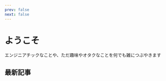 ```yaml
---
prev: false
next: false
---
```


# ようこそ

エンジニアチックなことや、ただ趣味やオタクなことを何でも雑につぶやきます

## 最新記事

<PostCardList :posts='[
  {
    "title": "SRE NEXT 2025に行ってきた",
    "date": "2025-07-13",
    "tags": [
      "web開発",
      "Conference"
    ],
    "thumbnail": "/images/20250713/1000007961.jpg",
    "excerpt": "SRE NEXT 2025に行ってきた  SRE NEXT 2025に参加してきました、今回は一般参加なのでブース運営なしのシンプルなやつ    セッションは色々聞いてきた  資料は有志が公開されているものがあるのでそっち見てね   Fast by Friday: Making performance analysis fast and easy  SRE不在の開発チームが障害対応と向き合った10",
    "path": "/posts/2025-07-13"
  },
  {
    "title": "技術発信における個人と組織",
    "date": "2025-07-08",
    "tags": [
      "雑記",
      "ポエム"
    ],
    "thumbnail": "/images/common/icon.jpeg",
    "excerpt": "技術発信における個人と組織  職場での技術の発信周りの話でちょっと気になる事があったのでその雑な話となります。  テックブログとか何かしらの技術まとめサイトとかでみんな好きな技術をポツポツ書いているのは個人だから好きに書けたりする。 しかし、組織での技術発信でみんなが好き勝手に書いていると、組織としての一貫性がなくなってしまう。 組織として特定の技術領域を強制に近い形にすることで組織としても欲しい",
    "path": "/posts/2025-07-08"
  },
  {
    "title": "ブログ爆誕",
    "date": "2025-07-07",
    "tags": [
      "web開発"
    ],
    "thumbnail": "/images/common/icon.jpeg",
    "excerpt": "雑にブログ作りました  技術的な話だけではなく、オタクな話や趣味の話も書いていきたいと思い、ブログを作成しました。 VitePressを使って、Markdownで記事をかけるようにしているので、気軽に更新できると思います。(多分)  後日本ブログの構成書こうと思います。   web開発",
    "path": "/posts/2025-07-07"
  }
]' />
